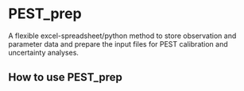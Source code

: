 # PEST_prep
A flexible excel-spreadsheet/python method to store observation and parameter data and prepare the input files for PEST calibration and uncertainty analyses. 

## How to use PEST_prep

